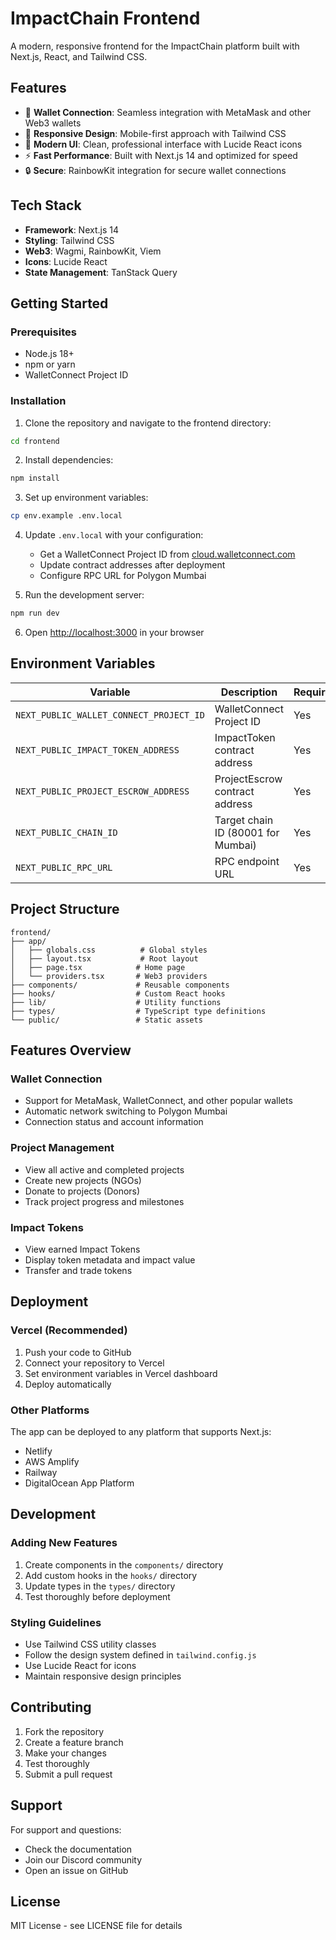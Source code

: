 # ImpactChain Frontend

A modern, responsive frontend for the ImpactChain platform built with Next.js, React, and Tailwind CSS.

## Features

- 🔗 **Wallet Connection**: Seamless integration with MetaMask and other Web3 wallets
- 📱 **Responsive Design**: Mobile-first approach with Tailwind CSS
- 🎨 **Modern UI**: Clean, professional interface with Lucide React icons
- ⚡ **Fast Performance**: Built with Next.js 14 and optimized for speed
- 🔒 **Secure**: RainbowKit integration for secure wallet connections

## Tech Stack

- **Framework**: Next.js 14
- **Styling**: Tailwind CSS
- **Web3**: Wagmi, RainbowKit, Viem
- **Icons**: Lucide React
- **State Management**: TanStack Query

## Getting Started

### Prerequisites

- Node.js 18+ 
- npm or yarn
- WalletConnect Project ID

### Installation

1. Clone the repository and navigate to the frontend directory:
```bash
cd frontend
```

2. Install dependencies:
```bash
npm install
```

3. Set up environment variables:
```bash
cp env.example .env.local
```

4. Update `.env.local` with your configuration:
   - Get a WalletConnect Project ID from [cloud.walletconnect.com](https://cloud.walletconnect.com/)
   - Update contract addresses after deployment
   - Configure RPC URL for Polygon Mumbai

5. Run the development server:
```bash
npm run dev
```

6. Open [http://localhost:3000](http://localhost:3000) in your browser

## Environment Variables

| Variable | Description | Required |
|----------|-------------|----------|
| `NEXT_PUBLIC_WALLET_CONNECT_PROJECT_ID` | WalletConnect Project ID | Yes |
| `NEXT_PUBLIC_IMPACT_TOKEN_ADDRESS` | ImpactToken contract address | Yes |
| `NEXT_PUBLIC_PROJECT_ESCROW_ADDRESS` | ProjectEscrow contract address | Yes |
| `NEXT_PUBLIC_CHAIN_ID` | Target chain ID (80001 for Mumbai) | Yes |
| `NEXT_PUBLIC_RPC_URL` | RPC endpoint URL | Yes |

## Project Structure

```
frontend/
├── app/
│   ├── globals.css          # Global styles
│   ├── layout.tsx           # Root layout
│   ├── page.tsx            # Home page
│   └── providers.tsx       # Web3 providers
├── components/             # Reusable components
├── hooks/                  # Custom React hooks
├── lib/                    # Utility functions
├── types/                  # TypeScript type definitions
└── public/                 # Static assets
```

## Features Overview

### Wallet Connection
- Support for MetaMask, WalletConnect, and other popular wallets
- Automatic network switching to Polygon Mumbai
- Connection status and account information

### Project Management
- View all active and completed projects
- Create new projects (NGOs)
- Donate to projects (Donors)
- Track project progress and milestones

### Impact Tokens
- View earned Impact Tokens
- Display token metadata and impact value
- Transfer and trade tokens

## Deployment

### Vercel (Recommended)

1. Push your code to GitHub
2. Connect your repository to Vercel
3. Set environment variables in Vercel dashboard
4. Deploy automatically

### Other Platforms

The app can be deployed to any platform that supports Next.js:
- Netlify
- AWS Amplify
- Railway
- DigitalOcean App Platform

## Development

### Adding New Features

1. Create components in the `components/` directory
2. Add custom hooks in the `hooks/` directory
3. Update types in the `types/` directory
4. Test thoroughly before deployment

### Styling Guidelines

- Use Tailwind CSS utility classes
- Follow the design system defined in `tailwind.config.js`
- Use Lucide React for icons
- Maintain responsive design principles

## Contributing

1. Fork the repository
2. Create a feature branch
3. Make your changes
4. Test thoroughly
5. Submit a pull request

## Support

For support and questions:
- Check the documentation
- Join our Discord community
- Open an issue on GitHub

## License

MIT License - see LICENSE file for details
